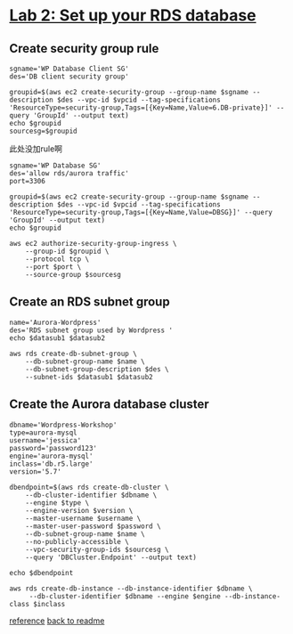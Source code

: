 # [Lab 2: Set up your RDS database]([url](https://catalog.us-east-1.prod.workshops.aws/workshops/3de93ad5-ebbe-4258-b977-b45cdfe661f1/en-US/database/lab2))
## Create security group rule

```
sgname='WP Database Client SG'
des='DB client security group'
```
```
groupid=$(aws ec2 create-security-group --group-name $sgname --description $des --vpc-id $vpcid --tag-specifications 'ResourceType=security-group,Tags=[{Key=Name,Value=6.DB-private}]' --query 'GroupId' --output text)
echo $groupid
sourcesg=$groupid
```
此处没加rule啊
```
sgname='WP Database SG'
des='allow rds/aurora traffic'
port=3306
```

```
groupid=$(aws ec2 create-security-group --group-name $sgname --description $des --vpc-id $vpcid --tag-specifications 'ResourceType=security-group,Tags=[{Key=Name,Value=DBSG}]' --query 'GroupId' --output text)
echo $groupid

aws ec2 authorize-security-group-ingress \
    --group-id $groupid \
    --protocol tcp \
    --port $port \
    --source-group $sourcesg
```
## Create an RDS subnet group
```
name='Aurora-Wordpress'
des='RDS subnet group used by Wordpress '
echo $datasub1 $datasub2
```
```
aws rds create-db-subnet-group \
    --db-subnet-group-name $name \
    --db-subnet-group-description $des \
    --subnet-ids $datasub1 $datasub2

```

## Create the Aurora database cluster
```
dbname='Wordpress-Workshop'
type=aurora-mysql
username='jessica'
password='password123'
engine='aurora-mysql'
inclass='db.r5.large'
version='5.7'
```

```
dbendpoint=$(aws rds create-db-cluster \
    --db-cluster-identifier $dbname \
    --engine $type \
    --engine-version $version \
    --master-username $username \
    --master-user-password $password \
    --db-subnet-group-name $name \
    --no-publicly-accessible \
    --vpc-security-group-ids $sourcesg \
    --query 'DBCluster.Endpoint' --output text)

echo $dbendpoint
```
```
aws rds create-db-instance --db-instance-identifier $dbname \
     --db-cluster-identifier $dbname --engine $engine --db-instance-class $inclass
```

[reference](https://docs.aws.amazon.com/AmazonRDS/latest/AuroraUserGuide/Aurora.CreateInstance.html)
[back to readme](readme.md)
